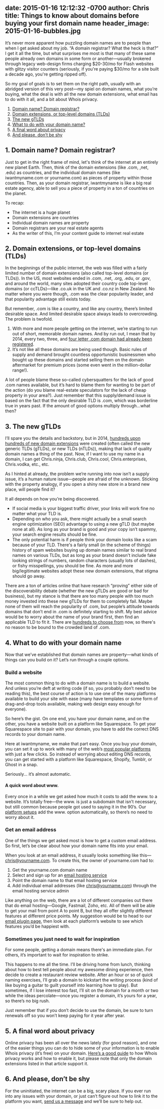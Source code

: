 date: 2015-01-16 12:12:32 -0700
author: Chris
title: Things to know about domains before buying your first domain name
header_image: 2015-01-16-bubbles.jpg
----

<!-- excerpt -->

It’s never more apparent how puzzling domain names are to people than when I get asked about my job. “A domain registrar? What the heck is that?” I get it all the time, but what surprises me most is that many of these same people already own domains in some form or another—usually brokered through legacy web-design firms charging $20-30/mo for Flash websites with glitzy visitor counters (seriously, if you're paying $30/mo for a site built a decade ago, you're getting ripped off).

So my goal of goals is to set them on the right path, usually with an abridged version of this very post—my spiel on domain names, what you’re buying, what the deal is with all the new domain extensions, what email has to do with it all, and a bit about Whois privacy.

<!-- /excerpt -->

1. [Domain name? Domain registrar?](#section-1)
2. [Domain extensions, or top-level domains (TLDs)](#section-2)
3. [The new gTLDs](#section-3)
4. [What to do with your domain name?](#section-4)
5. [A final word about privacy](#section-5)
6. [And please, don’t be shy](#section-6)

<h2 id="section-1">1. Domain name? Domain registrar?</h2>

Just to get in the right frame of mind, let's think of the internet at an entirely new planet Earth. Then, think of the domain extensions (like .com, ,net, .edu) as countries, and the individual domain names (like iwantmyname.com or yourname.com) as pieces of property within those countries. Then, as your domain registrar, iwantmyname is like a big real estate agency, able to sell you a piece of property in a ton of countries on the planet. 

To recap:

+ The internet is a huge planet
+ Domain extensions are countries
+ Individual domain names are property
+ Domain registrars are your real estate agents
+ As the writer of this, I’m your content guide to internet real estate

<h2 id="section-2">2. Domain extensions, or top-level domains (TLDs)</h2>

In the beginnings of the public internet, the web was filled with a fairly limited number of domain extensions (also called top-level domains (or TLDs)). In the US, most websites ended in .com, .net, .org, .edu, or .gov, and around the world, many sites adopted their country code top-level domains (or ccTLDs)—like .co.uk in the UK and .co.nz in New Zealand. No matter where you were though, .com was the clear popularity leader, and that popularity advantage still exists today. 

But remember, .com is like a country, and like any country, there’s limited desirable space. And limited desirable space always leads to overcrowding. The problem is twofold.

1. With more and more people getting on the internet, we’re starting to run out of short, memorable domain names. And by run out, I mean that by 2014, every two, three, and [four letter .com domain had already been registered](https://iwantmyname.com/blog/2013/12/four-letter-coms-are-a-four-letter-wordgone.html).
2. It’s not like all these domains are being used though. Basic rules of supply and demand brought countless opportunistic businessmen who bought up these domains and started selling them on the domain aftermarket for premium prices (some even went in the million-dollar range!).

A lot of people blame these so-called cybersquatters for the lack of good .com names available, but it’s hard to blame them for wanting to be part of the action (do you blame real-estate speculators for the lack of cheap property in your area?). Just remember that this supply/demand issue is based on the fact that the only desirable TLD is .com, which was borderline true in years past. If the amount of good options multiply through...what then?

<h2 id="section-3">3. The new gTLDs</h2>

I’ll spare you the details and backstory, but in 2014, [hundreds upon hundreds of new domain extensions](https://iwantmyname.com/domains/new-gtld-domain-extensions) were created (often called the new generic TLDs (gTLDs), or new TLDs (nTLDs)), making that lack of quality domain names a thing of the past. Now, if I want to use my name in a domain, I can get Chris.ninja, Chris.club, Chris.cool, Chris.enterprises, Chris.vodka, etc., etc.

As I hinted at already, the problem we’re running into now isn’t a supply issue, it’s a human nature issue—people are afraid of the unknown. Sticking with the property analogy, if you open a shiny new store in a brand new place, will people find it?

It all depends on how you’re being discovered.

+ If social media is your biggest traffic driver, your links will work fine no matter what your TLD is. 
+ Depending on who you ask, there might actually be a small search engine optimization (SEO) advantage to using a new gTLD (but maybe none at all). As long as your brand is good and your copy isn’t spammy, your search engine results should be fine.
+ The only potential harm is if people think your domain looks like a scam because of your TLD. There's a fairly small (in the scheme of things) history of spam websites buying up domain names similar to real brand names on various TLDs, but as long as your brand doesn't include fake looking strings of numbers, random characters (usually lots of dashes), or fishy misspellings, you should be fine. As more and more big/legitimate websites adopt these new domain extensions, that stigma should go away.

There are a ton of articles online that have research “proving” either side of the discoverability debate (whether the new gTLDs are good or bad for business), but my stance is that there are too many people with too much money invested into these new gTLDs for them to completely fail. Maybe none of them will reach the popularity of .com, but people’s attitude towards domains that don’t end in .com is definitely starting to shift. My best advice would be to worry about the name of your brand first, then find an applicable TLD to fit it. There are [hundreds to choose from](https://iwantmyname.com/domains/domain-name-registration-list-of-extensions) now, so there's no reason to be bound to the crowded land of .com.

<h2 id="section-4">4. What to do with your domain name</h2>

Now that we’ve established that domain names are property—what kinds of things can you build on it? Let’s run through a couple options.

### Build a website

The most common thing to do with a domain name is to build a website. And unless you’re deft at writing code (if so, you probably don’t need to be reading this), the best course of action is to use one of the many platforms available to build your site with ease (many have templates or some form of drag-and-drop tools available, making web design easy enough for everyone).

So here’s the gist. On one end, you have your domain name, and on the other, you have a website built on a platform like Squarespace. To get your Squarespace site to pair with your domain, you have to add the correct DNS records to your domain name.

Here at iwantmyname, we make that part easy. Once you buy your domain, you can set it up to work with many of the web’s [most popular platforms](https://iwantmyname.com/services/ecommerce-hosting/) with just a few clicks. So instead of worrying about editing DNS records, you can get started with a platform like Squarespace, Shopify, Tumblr, or Ghost in a snap. 

Seriously... it’s almost automatic.

#### A quick word about www.

Every once in a while we get asked how much it costs to add the www. to a website. It’s totally free—the www. is just a subdomain that isn’t necessary, but still common because people got used to saying it in the 90’s. Our [platform setups](https://iwantmyname.com/services/email-hosting/) add the www. option automatically, so there’s no need to worry about it.

### Get an email address

One of the things we get asked most is how to get a custom email address. So first, let’s be clear about how your domain name fits into your email. 

When you look at an email address, it usually looks something like this—chris@yourname.com. To create this, the owner of yourname.com had to:

1. Get the yourname.com domain name
2. Select and sign up for an [email hosting service](https://iwantmyname.com/services/email-hosting/)
3. Point the domain name to that email hosting service
4. Add individual email addresses (like chris@yourname.com) through the email hosting service admin

Like anything on the web, there are a lot of different companies out there that do email hosting—Google, Fastmail, Zoho, etc. All of them will be able to get your mail from point A to point B, but they all offer slightly different features at different price points. My suggestion would be to head to our [email plugin page](https://iwantmyname.com/services/email-hosting/), then look at each platform’s website to see which features you’d be happiest with. 

### Sometimes you just need to wait for inspiration

For some people, getting a domain means there's an immediate plan. For others, it’s important to wait for inspiration to strike. 

This happens to me all the time. I’ll be driving home from lunch, thinking about how to best tell people about my awesome dining experience, then decide to create a restaurant review website. After an hour or so of quick naming exercises, I’ll grab a domain to kickstart the writing process (kind of like buying a guitar to guilt yourself into learning how to play). But sometimes, if I lose interest too fast, I’ll sit on the domain for a month or two while the ideas percolate—once you register a domain, it’s yours for a year, so there’s no big rush. 

Just remember that if you don’t decide to use the domain, be sure to turn renewals off so you won’t keep paying for it year after year.

<h2 id="section-5">5. A final word about privacy</h2>

Online privacy has been all over the news lately (for good reason), and one of the easier things you can do to hide some of your information is to enable Whois privacy (it’s free) on your domain. [Here’s a good guide](https://help.iwantmyname.com/customer/portal/articles/184425-do-you-offer-a-whois-privacy-service-) to how Whois privacy works and how to enable it, but please note that only the domain extensions listed in that article support it. 

<h2 id="section-6">6. And please, don’t be shy</h2>

For the uninitiated, the internet can be a big, scary place. If you ever run into any issues with your domain, or just can’t figure out how to link it to the platform you want, [send us a message](https://iwantmyname.com/support) and we’ll be sure to help out. 
